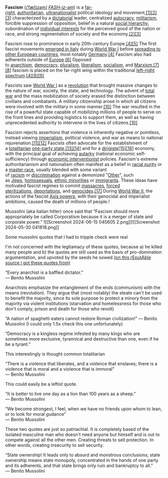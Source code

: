 **Fascism** ([/ˈfæʃɪzəm/](https://en.wikipedia.org/wiki/Help:IPA/English "Help:IPA/English") [_FASH-iz-əm_](https://en.wikipedia.org/wiki/Help:Pronunciation_respelling_key "Help:Pronunciation respelling key")) is a [far-right](https://en.wikipedia.org/wiki/Far-right_politics "Far-right politics"), [authoritarian](https://en.wikipedia.org/wiki/Authoritarianism "Authoritarianism"), [ultranationalist](https://en.wikipedia.org/wiki/Ultranationalism "Ultranationalism") political ideology and movement,[[1]](https://en.wikipedia.org/wiki/Fascism#cite_note-1)[[2]](https://en.wikipedia.org/wiki/Fascism#cite_note-Britannica-2)[[3]](https://en.wikipedia.org/wiki/Fascism#cite_note-m-w-3) characterized by a [dictatorial](https://en.wikipedia.org/wiki/Dictator "Dictator") leader, centralized [autocracy](https://en.wikipedia.org/wiki/Autocracy "Autocracy"), [militarism](https://en.wikipedia.org/wiki/Militarism "Militarism"), forcible suppression of opposition, belief in a natural [social hierarchy](https://en.wikipedia.org/wiki/Social_stratification "Social stratification"), subordination of [individual interests](https://en.wikipedia.org/wiki/Individualism "Individualism") for the perceived good of the nation or race, and strong regimentation of society and the economy.[[2]](https://en.wikipedia.org/wiki/Fascism#cite_note-Britannica-2)[[3]](https://en.wikipedia.org/wiki/Fascism#cite_note-m-w-3)

Fascism rose to prominence in early 20th-century Europe.[[4]](https://en.wikipedia.org/wiki/Fascism#cite_note-RoutledgeCompanion-4)[[5]](https://en.wikipedia.org/wiki/Fascism#cite_note-FOOTNOTEInternational_Encyclopedia_of_Political_Science887%E2%80%93888Fascism-5) The first fascist movements [emerged in Italy](https://en.wikipedia.org/wiki/Italian_fascism "Italian fascism") during [World War I](https://en.wikipedia.org/wiki/World_War_I "World War I") before [spreading to other European countries](https://en.wikipedia.org/wiki/Fascism_in_Europe "Fascism in Europe"), most notably [Germany](https://en.wikipedia.org/wiki/Nazi_Germany "Nazi Germany").[[4]](https://en.wikipedia.org/wiki/Fascism#cite_note-RoutledgeCompanion-4) Fascism also had adherents outside of [Europe](https://en.wikipedia.org/wiki/Europe "Europe").[[6]](https://en.wikipedia.org/wiki/Fascism#cite_note-FOOTNOTEEncyclopedia_Britannica_''Fascism''-6) Opposed to [anarchism](https://en.wikipedia.org/wiki/Anarchism "Anarchism"), [democracy](https://en.wikipedia.org/wiki/Democracy "Democracy"), [pluralism](https://en.wikipedia.org/wiki/Pluralism_(political_philosophy) "Pluralism (political philosophy)"), [liberalism](https://en.wikipedia.org/wiki/Liberalism "Liberalism"), [socialism](https://en.wikipedia.org/wiki/Socialism "Socialism"), and [Marxism](https://en.wikipedia.org/wiki/Marxism "Marxism"),[[7]](https://en.wikipedia.org/wiki/Fascism#cite_note-FOOTNOTEInternational_Encyclopedia_of_Political_Science889Fascism-7)[[8]](https://en.wikipedia.org/wiki/Fascism#cite_note-USHMM-8) fascism is placed on the far-right wing within the traditional [left–right spectrum](https://en.wikipedia.org/wiki/Left%E2%80%93right_political_spectrum "Left–right political spectrum").[[4]](https://en.wikipedia.org/wiki/Fascism#cite_note-RoutledgeCompanion-4)[[8]](https://en.wikipedia.org/wiki/Fascism#cite_note-USHMM-8)[[9]](https://en.wikipedia.org/wiki/Fascism#cite_note-University-Aristotle-Hartley-Wilhelm-Hawkesworth-9)

Fascists saw [World War I](https://en.wikipedia.org/wiki/World_War_I "World War I") as a [revolution](https://en.wikipedia.org/wiki/Revolution "Revolution") that brought massive changes to the nature of war, society, the state, and technology. The advent of [total war](https://en.wikipedia.org/wiki/Total_war "Total war") and the mass mobilization of society erased the distinction between civilians and combatants. A military citizenship arose in which all citizens were involved with the military in some manner.[[10]](https://en.wikipedia.org/wiki/Fascism#cite_note-FOOTNOTEBlamires2006140%E2%80%93141,_670Mann200465-10) The war resulted in the rise of a powerful state capable of mobilizing millions of people to serve on the front lines and providing logistics to support them, as well as having unprecedented authority to intervene in the lives of citizens.[[10]](https://en.wikipedia.org/wiki/Fascism#cite_note-FOOTNOTEBlamires2006140%E2%80%93141,_670Mann200465-10)

Fascism rejects assertions that violence is inherently negative or pointless, instead viewing [imperialism](https://en.wikipedia.org/wiki/Imperialism "Imperialism"), political violence, and war as means to national rejuvenation.[[11]](https://en.wikipedia.org/wiki/Fascism#cite_note-FOOTNOTEGr%C4%8Di%C4%872000120GriffinFeldman2004c185Spielvogel2012935Payne1995106-11)[[12]](https://en.wikipedia.org/wiki/Fascism#cite_note-FOOTNOTERietbergen2000160%E2%80%93161-12) Fascists often advocate for the establishment of a [totalitarian](https://en.wikipedia.org/wiki/Totalitarianism "Totalitarianism") [one-party state](https://en.wikipedia.org/wiki/One-party_state "One-party state"),[[13]](https://en.wikipedia.org/wiki/Fascism#cite_note-FOOTNOTEGriffin20131%E2%80%936-13)[[14]](https://en.wikipedia.org/wiki/Fascism#cite_note-FOOTNOTEMussolini200240-14) and for a [dirigiste](https://en.wikipedia.org/wiki/Dirigisme "Dirigisme")[[15]](https://en.wikipedia.org/wiki/Fascism#cite_note-15)[[16]](https://en.wikipedia.org/wiki/Fascism#cite_note-16) economy, with the principal goal of achieving [autarky](https://en.wikipedia.org/wiki/Autarky "Autarky") (national economic self-sufficiency) through [economic interventionist](https://en.wikipedia.org/wiki/Economic_interventionist "Economic interventionist") policies. Fascism's extreme authoritarianism and nationalism often manifest as a belief in [racial purity](https://en.wikipedia.org/wiki/Racial_purity "Racial purity") or a [master race](https://en.wikipedia.org/wiki/Master_race "Master race"), usually blended with some variant of [racism](https://en.wikipedia.org/wiki/Racism "Racism") or [discrimination](https://en.wikipedia.org/wiki/Discrimination "Discrimination") against a demonized "[Other](https://en.wikipedia.org/wiki/Other_(philosophy) "Other (philosophy)")", such as [Jews](https://en.wikipedia.org/wiki/Jews "Jews"), [homosexuals](https://en.wikipedia.org/wiki/Homosexuality "Homosexuality"), [ethnic minorities](https://en.wikipedia.org/wiki/Minority_group "Minority group") or [immigrants](https://en.wikipedia.org/wiki/Immigration "Immigration"). These ideas have motivated fascist regimes to commit [massacres](https://en.wikipedia.org/wiki/Massacre "Massacre"), [forced sterilizations](https://en.wikipedia.org/wiki/Forced_sterilizations "Forced sterilizations"), [deportations](https://en.wikipedia.org/wiki/Deportation "Deportation"), and [genocides](https://en.wikipedia.org/wiki/Genocide "Genocide").[[17]](https://en.wikipedia.org/wiki/Fascism#cite_note-FOOTNOTEKallis2011Paxton1998Lancaster2011-17) During [World War II](https://en.wikipedia.org/wiki/World_War_II "World War II"), the actions of the fascist [Axis powers](https://en.wikipedia.org/wiki/Axis_powers "Axis powers"), with their genocidal and imperialist ambitions, caused the death of millions of people.!


Mussolini (aka italian hitler) once said that “Fascism should more appropriately be called Corporatism because it is a merger of state and corporate power.”
![[Screenshot 2024-06-15 045605 2.png]]![[Screenshot 2024-05-30 041818.png]]

Some mussolini quotes that I had to tripple check were real

I'm not concerned with the legitamacy of these quotes, because
a) he killed many people
and
b) the quotes are still used as the basis of pro-domination argumentation, and upvoted by the seeds he sowed [(on this rEputAble source i got these quotes from)](https://www.goodreads.com/author/quotes/221166.Benito_Mussolini)


“Every anarchist is a baffled dictator.”  
― Benito Mussolini

Anarchists emphasize the entanglement of the ends (communism) with the means (revolution). They argue that (most notably) the steate can't be used to benefit the majority, since its sole purpose to protect a minory from the majority via violent institutions (starvation and homelessness for those who don't comply, prison and death for those who revolt) 

“A nation of spaghetti eaters cannot restore Roman civilization!” ― Benito Mussolini (I could only 1.5x check this one unfortunately)

“Democracy is a kingless regime infested by many kings who are sometimes more exclusive, tyrannical and destructive than one, even if he be a tyrant.”

This interestingly is thought common totalitarian 

“There is a violence that liberates, and a violence that enslaves; there is a violence that is moral and a violence that is immoral”  
― Benito Mussolini

This could easily be a leftist quote. 

“It is better to live one day as a lion than 100 years as a sheep.”  
― Benito Mussolini

“We become strongest, I feel, when we have no friends upon whom to lean, or to look for moral gudance”  
― Benito Mussolini

These two quotes are just so patriachial. It is completely based of the isolated masculine man who doesn't need anyone but himself and is out to compete against all the other  men. Creating threats to sell protection. In other words, creating insecurity to sell security. 

“State ownership! It leads only to absurd and monstrous conclusions; state ownership means state monopoly, concentrated in the hands of one party and its adherents, and that state brings only ruin and bankruptcy to all.”  
― Benito Mussolini